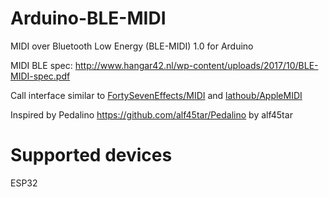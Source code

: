# Arduino-BLE-MIDI
MIDI over Bluetooth Low Energy (BLE-MIDI) 1.0 for Arduino

MIDI BLE spec: http://www.hangar42.nl/wp-content/uploads/2017/10/BLE-MIDI-spec.pdf

Call interface similar to [FortySevenEffects/MIDI](https://github.com/FortySevenEffects/arduino_midi_library) and [lathoub/AppleMIDI](https://github.com/lathoub/Arduino-AppleMIDI-Library)

Inspired by Pedalino https://github.com/alf45tar/Pedalino by alf45tar

# Supported devices
ESP32

